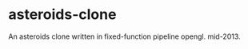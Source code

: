 asteroids-clone
===============

An asteroids clone written in fixed-function pipeline opengl. mid-2013.

